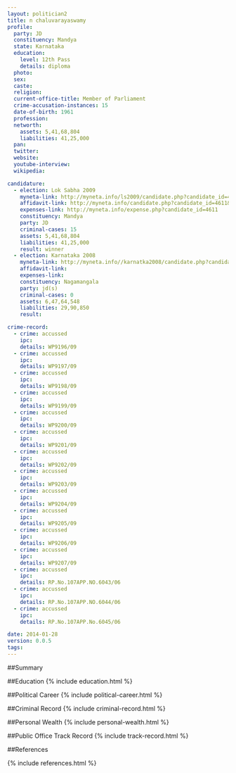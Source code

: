 ```yaml
---
layout: politician2
title: n chaluvarayaswamy
profile: 
  party: JD
  constituency: Mandya
  state: Karnataka
  education: 
    level: 12th Pass
    details: diploma
  photo: 
  sex: 
  caste: 
  religion: 
  current-office-title: Member of Parliament
  crime-accusation-instances: 15
  date-of-birth: 1961
  profession: 
  networth: 
    assets: 5,41,68,804
    liabilities: 41,25,000
  pan: 
  twitter: 
  website: 
  youtube-interview: 
  wikipedia: 

candidature: 
  - election: Lok Sabha 2009
    myneta-link: http://myneta.info/ls2009/candidate.php?candidate_id=4611
    affidavit-link: http://myneta.info/candidate.php?candidate_id=4611&scan=original
    expenses-link: http://myneta.info/expense.php?candidate_id=4611
    constituency: Mandya 
    party: JD
    criminal-cases: 15
    assets: 5,41,68,804
    liabilities: 41,25,000
    result: winner 
  - election: Karnataka 2008
    myneta-link: http://myneta.info//karnatka2008/candidate.php?candidate_id=1611
    affidavit-link: 
    expenses-link: 
    constituency: Nagamangala 
    party: jd(s)
    criminal-cases: 0
    assets: 6,47,64,548
    liabilities: 29,90,850
    result:  

crime-record: 
  - crime: accussed
    ipc: 
    details: WP9196/09 
  - crime: accussed
    ipc: 
    details: WP9197/09 
  - crime: accussed
    ipc: 
    details: WP9198/09 
  - crime: accussed
    ipc: 
    details: WP9199/09 
  - crime: accussed
    ipc: 
    details: WP9200/09 
  - crime: accussed
    ipc: 
    details: WP9201/09 
  - crime: accussed
    ipc: 
    details: WP9202/09 
  - crime: accussed
    ipc: 
    details: WP9203/09 
  - crime: accussed
    ipc: 
    details: WP9204/09 
  - crime: accussed
    ipc: 
    details: WP9205/09 
  - crime: accussed
    ipc: 
    details: WP9206/09 
  - crime: accussed
    ipc: 
    details: WP9207/09 
  - crime: accussed
    ipc: 
    details: RP.No.107APP.NO.6043/06 
  - crime: accussed
    ipc: 
    details: RP.No.107APP.NO.6044/06 
  - crime: accussed
    ipc: 
    details: RP.No.107APP.No.6045/06 

date: 2014-01-28
version: 0.0.5
tags: 
---
```

##Summary


##Education
{% include education.html %}


##Political Career
{% include political-career.html %}


##Criminal Record
{% include criminal-record.html %}


##Personal Wealth
{% include personal-wealth.html %}


##Public Office Track Record
{% include track-record.html %}


##References


{% include references.html %}